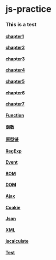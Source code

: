 # js-practice

### This is a test

#### [chapter1](https://github.com/Beats0/js-practice/tree/master/chapter/chapter1)
#### [chapter2](https://github.com/Beats0/js-practice/tree/master/chapter/chapter2)
#### [chapter3](https://github.com/Beats0/js-practice/tree/master/chapter/chapter3)
#### [chapter4](https://github.com/Beats0/js-practice/tree/master/chapter/chapter4)
#### [chapter5](https://github.com/Beats0/js-practice/tree/master/chapter/chapter5)
#### [chapter6](https://github.com/Beats0/js-practice/tree/master/chapter/chapter6)
#### [chapter7](https://github.com/Beats0/js-practice/tree/master/chapter/chapter7)
#### [Function](https://github.com/Beats0/js-practice/tree/master/chapter/function)
#### [函数](https://github.com/Beats0/js-practice/tree/master/chapter/%E5%87%BD%E6%95%B0)
#### [原型链](https://github.com/Beats0/js-practice/tree/master/chapter/%E5%8E%9F%E5%9E%8B%E9%93%BE)
#### [RegExp](https://github.com/Beats0/js-practice/tree/master/chapter/RegExp)
#### [Event](https://github.com/Beats0/js-practice/tree/master/chapter/event)
#### [BOM](https://github.com/Beats0/js-practice/tree/master/chapter/BOM)
#### [DOM](https://github.com/Beats0/js-practice/tree/master/chapter/DOM)
#### [Ajax](https://github.com/Beats0/js-practice/tree/master/chapter/Ajax)
#### [Cookie](https://github.com/Beats0/js-practice/tree/master/chapter/cookie)
#### [Json](https://github.com/Beats0/js-practice/tree/master/chapter/Json)
#### [XML](https://github.com/Beats0/js-practice/tree/master/chapter/xml)
#### [jscalculate](https://github.com/Beats0/js-practice/tree/master/chapter/jscalculate)
#### [Test](https://github.com/Beats0/js-practice/tree/master/chapter/test)

